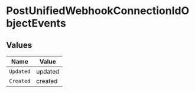 # PostUnifiedWebhookConnectionIdObjectEvents


## Values

| Name      | Value     |
| --------- | --------- |
| `Updated` | updated   |
| `Created` | created   |